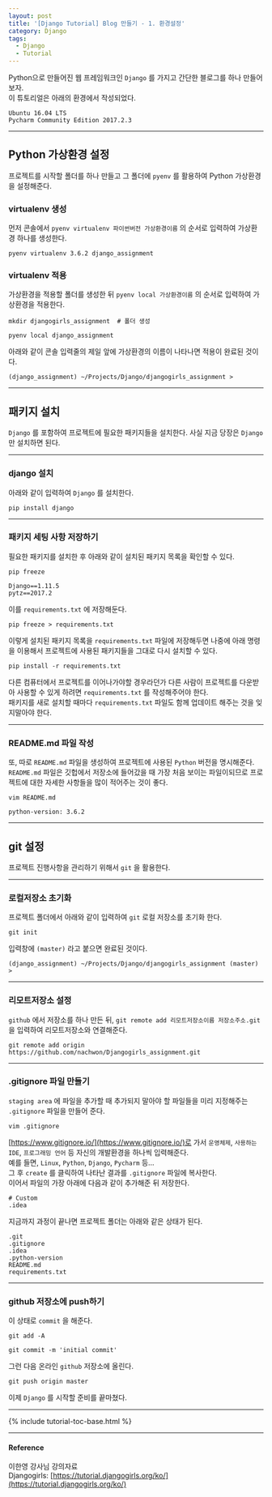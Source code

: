 ```yaml
---
layout: post
title: '[Django Tutorial] Blog 만들기 - 1. 환경설정'
category: Django
tags:
  - Django
  - Tutorial
---
```




Python으로 만들어진 웹 프레임워크인 `Django` 를 가지고 간단한 블로그를 하나 만들어보자.  
이 튜토리얼은 아래의 환경에서 작성되었다.
```
Ubuntu 16.04 LTS
Pycharm Community Edition 2017.2.3
```
- - -

## Python 가상환경 설정
프로젝트를 시작할 폴더를 하나 만들고 그 폴더에 `pyenv` 를 활용하여 Python 가상환경을 설정해준다.  

### virtualenv 생성
먼저 콘솔에서 `pyenv virtualenv 파이썬버전 가상환경이름` 의 순서로 입력하여 가상환경 하나를 생성한다.
```
pyenv virtualenv 3.6.2 django_assignment
```

### virtualenv 적용
가상환경을 적용할 폴더를 생성한 뒤 `pyenv local 가상환경이름` 의 순서로 입력하여 가상환경을 적용한다.
```
mkdir djangogirls_assignment  # 폴더 생성
```

```
pyenv local django_assignment
```

아래와 같이 콘솔 입력줄의 제일 앞에 가상환경의 이름이 나타나면 적용이 완료된 것이다.
```
(django_assignment) ~/Projects/Django/djangogirls_assignment >
```

- - -

## 패키지 설치
`Django` 를 포함하여 프로젝트에 필요한 패키지들을 설치한다. 사실 지금 당장은 `Django` 만 설치하면 된다.

- - -
### django 설치
아래와 같이 입력하여 `Django` 를 설치한다.
```
pip install django
```

- - -

### 패키지 세팅 사항 저장하기

필요한 패키지를 설치한 후 아래와 같이 설치된 패키지 목록을 확인할 수 있다.
```
pip freeze
```
```
Django==1.11.5
pytz==2017.2
```
이를 `requirements.txt` 에 저장해둔다.
```
pip freeze > requirements.txt
```

이렇게 설치된 패키지 목록을 `requirements.txt` 파일에 저장해두면 나중에 아래 명령을 이용해서 프로젝트에 사용된 패키지들을 그대로 다시 설치할 수 있다.  

```
pip install -r requirements.txt
```


다른 컴퓨터에서 프로젝트를 이어나가야할 경우라던가 다른 사람이 프로젝트를 다운받아 사용할 수 있게 하려면 `requirements.txt` 를 작성해주어야 한다.  
패키지를 새로 설치할 때마다 `requirements.txt` 파일도 함께 업데이트 해주는 것을 잊지말아야 한다.

- - -

### README.md 파일 작성

또, 따로 `README.md` 파일을 생성하여 프로젝트에 사용된 `Python` 버전을 명시해준다.  
`README.md` 파일은 깃헙에서 저장소에 들어갔을 때 가장 처음 보이는 파일이되므로 프로젝트에 대한 자세한 사항들을 많이 적어주는 것이 좋다.

```
vim README.md
```
```
python-version: 3.6.2
```
- - -

## git 설정
프로젝트 진행사항을 관리하기 위해서 `git` 을 활용한다.

- - -
### 로컬저장소 초기화
프로젝트 폴더에서 아래와 같이 입력하여 `git` 로컬 저장소를 초기화 한다.
```
git init
```
입력창에 `(master)` 라고 붙으면 완료된 것이다.
```
(django_assignment) ~/Projects/Django/djangogirls_assignment (master) >
```
- - -
### 리모트저장소 설정

`github` 에서 저장소를 하나 만든 뒤, `git remote add 리모트저장소이름 저장소주소.git` 을 입력하여 리모트저장소와 연결해준다.
```
git remote add origin https://github.com/nachwon/Djangogirls_assignment.git
```
- - -
### .gitignore 파일 만들기
`staging area` 에 파일을 추가할 때 추가되지 말아야 할 파일들을 미리 지정해주는 `.gitignore` 파일을 만들어 준다.
```
vim .gitignore
```

[https://www.gitignore.io/](https://www.gitignore.io/)로 가서 `운영체제`, `사용하는 IDE`, `프로그래밍 언어` 등 자신의 개발환경을 하나씩 입력해준다.  
예를 들면, `Linux`, `Python`, `Django`, `Pycharm` 등...  
그 후 `create` 를 클릭하여 나타난 결과를 `.gitignore` 파일에 복사한다.  
이어서 파일의 가장 아래에 다음과 같이 추가해준 뒤 저장한다.
```
# Custom
.idea
```

지금까지 과정이 끝나면 프로젝트 폴더는 아래와 같은 상태가 된다.
```
.git
.gitignore
.idea
.python-version
README.md
requirements.txt
```

- - -
### github 저장소에 push하기
이 상태로 `commit` 을 해준다.
```
git add -A
```
```
git commit -m 'initial commit'
```

그런 다음 온라인 `github` 저장소에 올린다.

```
git push origin master
```

이제 `Django` 를 시작할 준비를 끝마쳤다.

- - -

{% include tutorial-toc-base.html %}

- - -

#### Reference

이한영 강사님 강의자료  
Djangogirls: [https://tutorial.djangogirls.org/ko/](https://tutorial.djangogirls.org/ko/)